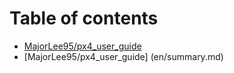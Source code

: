 # Table of contents

* [MajorLee95/px4\_user\_guide](README.md)
* [MajorLee95/px4\_user\_guide] (en/summary.md)


